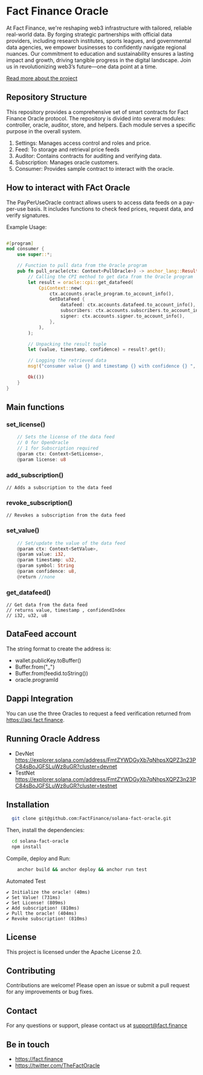 # Fact Finance Oracle 

At Fact Finance, we're reshaping web3 infrastructure with tailored, reliable real-world data. By forging strategic partnerships with official data providers, including research institutes, sports leagues, and governmental data agencies, we empower businesses to confidently navigate regional nuances. Our commitment to education and sustainability ensures a lasting impact and growth, driving tangible progress in the digital landscape. Join us in revolutionizing web3’s future—one data point at a time.

[Read more about the project](https://respected-yard-256.notion.site/About-Fact-Finance-c2c2a72cdc914fd4b3094d71fe045437)

## Repository Structure 

This repository provides a comprehensive set of smart contracts for Fact Finance Oracle protocol. The repository is divided into several modules: controller, oracle, auditor, store, and helpers. Each module serves a specific purpose in the overall system.

1. Settings: Manages access control and roles and price.
2. Feed: To storage and retrieval price feeds
3. Auditor: Contains contracts for auditing and verifying data.
4. Subscription: Manages oracle customers.
5. Consumer: Provides sample contract to interact with the oracle.

## How to interact with FAct Oracle

The PayPerUseOracle contract allows users to access data feeds on a pay-per-use basis. It includes functions to check feed prices, request data, and verify signatures.

Example Usage:

```rust

#[program]
mod consumer {
    use super::*;

    // Function to pull data from the Oracle program
    pub fn pull_oracle(ctx: Context<PullOracle>) -> anchor_lang::Result<()> {   
        // Calling the CPI method to get data from the Oracle program     
        let result = oracle::cpi::get_datafeed(
            CpiContext::new(
                ctx.accounts.oracle_program.to_account_info(),                
                GetDataFeed {
                    datafeed: ctx.accounts.datafeed.to_account_info(),
                    subscribers: ctx.accounts.subscribers.to_account_info(),
                    signer: ctx.accounts.signer.to_account_info(),
                },
            ),             
        );

        // Unpacking the result tuple
        let (value, timestamp, confidence) = result?.get();

        // Logging the retrieved data
        msg!("consumer value {} and timestamp {} with confidence {} ", value, timestamp, confidence);

        Ok(())
    }
}
```


## Main functions

### set_license()
```rust
    // Sets the license of the data feed
    // 0 for OpenOracle
    // 1 for Subscription required
    @param ctx: Context<SetLicense>, 
    @param license: u8
```

### add_subscription()
    // Adds a subscription to the data feed
    
### revoke_subscription()
    // Revokes a subscription from the data feed

### set_value()
```rust
    // Set/update the value of the data feed
    @param ctx: Context<SetValue>, 
    @param value: i32, 
    @param timestamp: u32, 
    @param symbol: String
    @param confidence: u8,
    @return //none
  ```

### get_datafeed()
    // Get data from the data feed
    // returns value, timestamp , confidendIndex
    // i32, u32, u8

## DataFeed account
The string format to create the address is:
  - wallet.publicKey.toBuffer()
  - Buffer.from("_")
  - Buffer.from(feedid.toString())
  - oracle.programId

## Dappi Integration
You can use the three Oracles to request a feed verification returned from https://api.fact.finance.



## Running Oracle Address
  - DevNet https://explorer.solana.com/address/FmtZYWDGyXb7qNhpsXQPZ3n23PC84sBoJGFSLuWz8uGR?cluster=devnet
  - TestNet https://explorer.solana.com/address/FmtZYWDGyXb7qNhpsXQPZ3n23PC84sBoJGFSLuWz8uGR?cluster=testnet
    
## Installation

```bash
  git clone git@github.com:FactFinance/solana-fact-oracle.git
```

Then, install the dependencies:

```bash
  cd solana-fact-oracle
  npm install
```


Compile, deploy and Run:

```bash
    anchor build && anchor deploy && anchor run test
```


Automated Test 
  
    ✔ Initialize the oracle! (40ms)
    ✔ Set Value! (731ms)
    ✔ Set License! (809ms)
    ✔ Add subscription! (810ms)
    ✔ Pull the oracle! (404ms)
    ✔ Revoke subscription! (810ms)



## License

This project is licensed under the Apache License 2.0. 

## Contributing

Contributions are welcome! Please open an issue or submit a pull request for any improvements or bug fixes.

## Contact

For any questions or support, please contact us at support@fact.finance

## Be in touch
  - https://fact.finance
  - https://twitter.com/TheFactOracle

